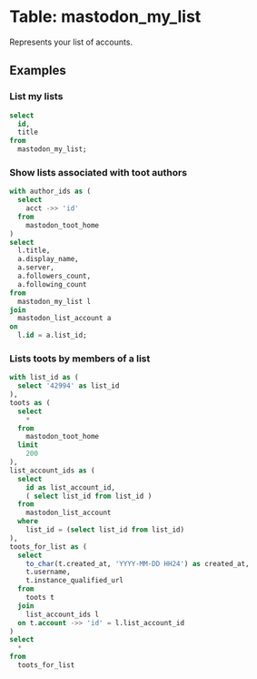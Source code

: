 # Table: mastodon_my_list

Represents your list of accounts.

## Examples

### List my lists

```sql
select
  id,
  title
from
  mastodon_my_list;
```

### Show lists associated with toot authors

```sql
with author_ids as (
  select
    acct ->> 'id'
  from
    mastodon_toot_home
)
select
  l.title,
  a.display_name,
  a.server,
  a.followers_count,
  a.following_count
from
  mastodon_my_list l
join
  mastodon_list_account a
on
  l.id = a.list_id;
```

### Lists toots by members of a list

```sql
with list_id as (
  select '42994' as list_id
),
toots as (
  select
    *
  from
    mastodon_toot_home
  limit
    200
),
list_account_ids as (
  select
    id as list_account_id,
    ( select list_id from list_id )
  from
    mastodon_list_account
  where
    list_id = (select list_id from list_id)
),
toots_for_list as (
  select
    to_char(t.created_at, 'YYYY-MM-DD HH24') as created_at,
    t.username,
    t.instance_qualified_url
  from
    toots t
  join
    list_account_ids l
  on t.account ->> 'id' = l.list_account_id
)
select
  *
from
  toots_for_list
```